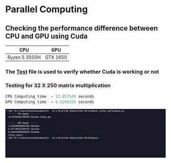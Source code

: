 # Parallel Computing

## Checking the performance difference between CPU and GPU using Cuda

| CPU | GPU |
| --- | --- |
| Ryzen 5 3500H | GTX 1650 |

### The [Test](./Cuda_Pytorch_test.py) file is used to verify whether Cuda is working or not

### Testing for 32 X 250 matrix multiplication

```python
CPU Computing time  = 13.857549 seconds
GPU Computing time  = 0.6266326 seconds

```

![image of comparing speed](./image.png)
